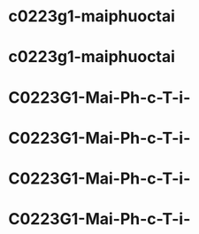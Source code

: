# c0223g1-maiphuoctai
# c0223g1-maiphuoctai
# C0223G1-Mai-Ph-c-T-i-
# C0223G1-Mai-Ph-c-T-i-
# C0223G1-Mai-Ph-c-T-i-
# C0223G1-Mai-Ph-c-T-i-
